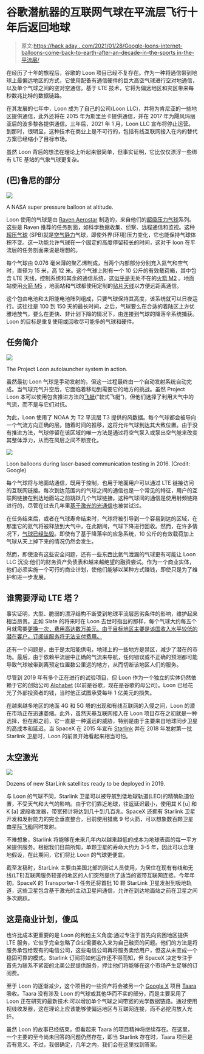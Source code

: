 # 谷歌潜航器的互联网气球在平流层飞行十年后返回地球

> 原文:[https://hack aday . com/2021/01/28/Google-loons-internet-balloons-come-back-to-earth-after-an-decade-in-the-sports in-the-平流层/](https://hackaday.com/2021/01/28/google-loons-internet-balloons-come-back-to-earth-after-a-decade-in-the-stratosphere/)

在经历了十年的旅程后，谷歌的 Loon 项目已经不复存在。作为一种将通信带到地球上最偏远地区的方式，它使用配备有通信硬件的巨大高空气球进行空对地通信，以及单个气球之间的空对空通信。基于 LTE 技术，它将为偏远地区和灾区带来每秒数兆比特的数据链路。

在其发展的七年中，Loon 成为了自己的公司(Loon LLC)，并将为肯尼亚的一些地区提供通信，此外还将在 2015 年为斯里兰卡提供通信，并在 2017 年为飓风玛丽亚后的波多黎各提供通信。三年后，2021 年 1 月，Loon LLC 宣布将停止运营。到那时，很明显，这种技术在商业上是不可行的，包括有线互联网接入在内的替代方案已经缩小了目标市场。

虽然 Loon 背后的想法在理论上听起来很简单，但事实证明，它比仅仅漂浮一些绑有 LTE 基站的气象气球更复杂。

## (巴)鲁尼的部分

[![](../Images/028dd5cbbbb987427d0b2f131ca3339c.png)](https://hackaday.com/wp-content/uploads/2021/01/NASA-NSF_super_pressure_balloon.jpg)

A NASA super pressure balloon at altitude.

Loon 使用的气球是由 [Raven Aerostar](https://en.wikipedia.org/wiki/Raven_Industries) 制造的，来自他们的[超级压力气球](https://ravenaerostar.com/products/balloons-airships/super-pressure-balloons)系列。这些是 Raven 推荐的任务剖面，如科学数据收集、侦察、远程通信和监视。这种[超压气球](https://en.wikipedia.org/wiki/Superpressure_balloon) (SPB)就是[空气静力](https://en.wikipedia.org/wiki/Aerostat)气球，即使外界(环境)压力变化，它也能保持气球体积不变。这一功能允许气球在一个固定的高度停留较长的时间，这对于 loon 在平流层的任务剖面来说是理想的。

每个气球由 0.076 毫米薄的聚乙烯制成，当两个内部部分分别充入氦气和空气时，直径为 15 米，高 12 米。这个气球上附有一个 10 公斤的有效载荷箱，其中包含 LTE 天线，控制系统和其余的通信系统，这[似乎是](https://community.ui.com/questions/Internet-for-all/509ce9b0-cd95-43c9-aa10-8d22afecac75#answer/06203c9f-850d-4d8e-8175-f9fb6bd2c232)无处不在的[火箭 M2](https://store.ui.com/collections/operator-airmax-and-ltu/products/rocket-m2) 。地面站使用[火箭 M5](https://store.ui.com/collections/operator-airmax-devices/products/rocket-m5) ，地面站和气球都使用定制的[贴片天线](https://en.wikipedia.org/wiki/Patch_antenna)以方便远距离通信。

这个包由电池和太阳能电池阵列组成，只要气球保持其高度，该系统就可以日夜运行。这往往是 100 到 150 天的最长时间，之后，气球要么在合适的着陆区上方优雅地放气，要么在更快、非计划下降的情况下，由连接到气球的降落伞系统捕获。Loon 的目标是重复使用或回收尽可能多的气球和硬件。

## 任务简介

[![](../Images/f906bbded2b3fdf82cb5387e73bff530.png)](https://hackaday.com/wp-content/uploads/2021/01/project-loon-autolauncher-3-800x521-1.jpg)

The Project Loon autolauncher system in action.

虽然最初 Loon 气球是手动发射的，但这一过程最终由一个自动发射系统自动完成。当气球充气升空后，它面临着移动到需要它的地方的挑战。虽然 Project Loon 本可以使用包含推进方法的[飞艇](https://en.wikipedia.org/wiki/Airship)(“软式飞艇”)，但他们选择了利用大气中的气流，而不是与它们对抗。

为此，Loon 使用了 NOAA 为 T2 平流层 T3 提供的风数据。每个气球都会被导向一个气流方向正确的层。随着时间的推移，这将允许气球到达其大致位置。由于没有推进方法，气球停留在该区域的唯一方法是通过将空气泵入或泵出空气舱来改变其整体浮力，从而在风层之间不断变化。

[![](../Images/96abf7b077b8fd9bf9885b8775ab8dfa.png)](https://hackaday.com/wp-content/uploads/2021/01/loon-1.jpg)

Loon balloons during laser-based communication testing in 2016\. (Credit: Google)

每个气球将与地面站通信，既用于控制，也用于地面用户可以通过 LTE 链接访问的互联网链接。每次到达范围内的气球之间的通信也是一个常见的特征，用户的互联网链接在到达地面站之前跳跃几个气球链接。这种气球间的通信是使用射频链路进行的，尽管在过去几年里[基于激光的光通信](https://www.wired.com/2016/02/google-shot-laser-60-miles-just-send-copy-real-genius/)也被尝试过。

在任务结束后，或者在气球寿命结束时，气球将被引导到一个容易到达的区域，在那里它的氦气将被释放到大气中，在此期间，气球下降进行回收。然而，在许多情况下，[气球已经坠毁](https://en.wikipedia.org/wiki/Loon_LLC#Incidents)。即使有了基于降落伞的应急系统，10 公斤的有效载荷加上气球从天上掉下来的情况仍然会发生。

然而，即使没有这些安全问题，还有一些东西比氦气泄漏的气球更有可能让 Loon LLC 沉没:他们的财务资产负债表和越来越绝望的融资尝试。作为一个商业实体，他们必须实施一个可行的商业计划，使他们能够以某种方式赚钱，即使只是为了维护和进一步发展。

## 谁需要浮动 LTE 塔？

事实证明，大型、脆弱的漂浮结构不断受到地球平流层恶劣条件的影响，维护起来相当昂贵。正如 Slate 的将来时在 Loon 去世时指出的那样，每个气球大约每五个月就需要[更换一次，费用高达数万美元。由于目标地区主要是该国收入水平较低的潜在客户，订阅该服务将无法支付费用。](https://www.reuters.com/article/us-alphabet-loon-focus/google-internet-balloon-spinoff-loon-still-looking-for-its-wings-idUSKCN1TW1GN)

还有一个问题是，由于是太阳能供电，地球上的一些地方是禁区，减少了潜在的市场。最后，由于依赖平流层中正确的气流来导航，任何错误或不正确的预测都可能导致气球被带到离预定位置数公里远的地方，从而切断该地区人们的服务。

尽管到 2019 年有多个正在进行的试验项目，但 Loon 作为一个独立的实体仍然依赖于它的创始公司 [Alphabet](https://en.wikipedia.org/wiki/Alphabet_Inc.) (以前是谷歌，现在是谷歌的母公司)。Loon 已经花光了外部投资者的钱，当时他正试图承受每年 1 亿美元的损失。

在越来越多地区的地面 4G 和 5G 塔的出现和有线互联网的入侵之间，Loon 的潜在市场正在迅速萎缩。此外，虽然天基互联网接入在 Loon 项目存在之初就是一种选择，但在那之前，它一直是一种遥远的威胁，特别是由于主要来自地球同步卫星的高成本和延迟。当 SpaceX 在 2015 年宣布 [Starlink](https://en.wikipedia.org/wiki/Starlink) 并在 2018 年发射第一批 Starlink 卫星时，Loon 的前景开始看起来相当可怕。

## 太空激光

[![](../Images/baf0b518222dbaa305e46d09601c3659.png)](https://hackaday.com/wp-content/uploads/2021/01/Starlink_Mission_47926144123.jpg)

Dozens of new StarLink satellites ready to be deployed in 2019.

与 Loon 的气球不同，Starlink 卫星可以被导航到低地球轨道(LEO)的精确轨道位置，不受天气和大气的影响。由于它们靠近地球，往返延迟最小，使用其 K [u] 和 K [a] 波段收发器，带宽预计将达到几十到几百兆。SpaceX 还拥有 Starlink 卫星开发和发射能力的完全垂直整合，目前使用猎鹰 9 号火箭，可以想象数百颗卫星由[星际飞船](https://en.wikipedia.org/wiki/SpaceX_Starship)同时发射。

不难想象，Starlink 将能够在未来几年内以越来越低的成本为地球表面的每一平方米提供服务。根据我们目前所知，单颗卫星的寿命大约为 3-5 年，因此可以合理地假设，在此期间，它们将比 Loon 的气球更便宜。

截至发稿时，StarLink 主要由美国北部的测试人员使用，为居住在现有有线和无线(LTE)互联网服务较差的地区的人们突然提供了适当的宽带互联网连接。今年年初，SpaceX 的 Transporter-1 任务还将首批 10 颗 StarLink 卫星发射到极地轨道，这些卫星包含基于激光的主动卫星间通信，允许在到达地面站之前在卫星之间多次跳跃。

## 这是商业计划，傻瓜

也许比成本更重要的是 Loon 的利他主义角度:通过专注于首先向贫困地区提供 LTE 服务，它似乎完全忽略了企业需要收入来为自己融资的问题。他们的方法是将服务承包给现有的电信公司，这些电信公司再将服务卖给用户，但这从未变成一个稳固可靠的模式。Starlink 订阅将如何运作还不得而知，但 SpaceX 决定专注于首先为联系不紧密的北美公民提供服务，押注他们将能够在这个市场产生足够的订阅费。

至于 Loon 的逐渐减少，这个项目的一些资产将会被另一个 [Google X](https://en.wikipedia.org/wiki/X_(company)) 项目 [Taara](https://x.company/projects/taara/) 吸收。Taara 没有涉及 Loon 的气球或其他华而不实的部分，而是主要采用了 Loon 正在研究的最新技术:可以增加单个气球之间带宽的光学数据链路。通过使用视线收发器，这在理论上应该能够使偏远地区与互联网连接，而不必挖沟放入光纤。

虽然 Loon 的故事已经结束，但看起来 Taara 的项目精神将继续存在。在这里，一个主要的至今尚未回答的问题仍然存在，即当 Starlink 存在时，Taara 项目是否有意义。不过，我很确定，几年之内，我们会在这里找到答案。